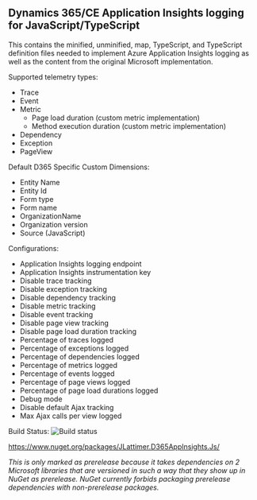 ## Dynamics 365/CE Application Insights logging for JavaScript/TypeScript

This contains the minified, unminified, map, TypeScript, and TypeScript definition files needed to implement Azure Application Insights logging as well as the content from the original Microsoft implementation.   

Supported telemetry types:
* Trace 
* Event 
* Metric
  * Page load duration (custom metric implementation) 
  * Method execution duration (custom metric implementation) 
* Dependency 
* Exception 
* PageView 

Default D365 Specific Custom Dimensions:
* Entity Name 
* Entity Id 
* Form type 
* Form name
* OrganizationName 
* Organization version
* Source (JavaScript)

Configurations:
* Application Insights logging endpoint 
* Application Insights instrumentation key
* Disable trace tracking 
* Disable exception tracking 
* Disable dependency tracking 
* Disable metric tracking 
* Disable event tracking 
* Disable page view tracking 
* Disable page load duration tracking 
* Percentage of traces logged 
* Percentage of exceptions logged 
* Percentage of dependencies logged 
* Percentage of metrics logged 
* Percentage of events logged 
* Percentage of page views logged 
* Percentage of page load durations logged 
* Debug mode
* Disable default Ajax tracking 
* Max Ajax calls per view logged

Build Status:  ![Build status](https://jlattimer.visualstudio.com/_apis/public/build/definitions/361a4432-eb0a-46be-bead-c7412245eeae/26/badge)

https://www.nuget.org/packages/JLattimer.D365AppInsights.Js/

*This is only marked as prerelease because it takes dependencies on 2 Microsoft libraries that are versioned in such a way that they show up in NuGet as prerelease. NuGet currently forbids packaging prerelease dependencies with non-prerelease packages.*
